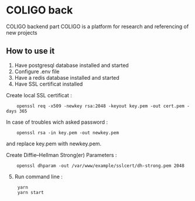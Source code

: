 # COLIGO back
COLIGO backend part
COLIGO is a platform for research and referencing of new projects
## How to use it
1. Have postgresql database installed and started
2. Configure .env file
3. Have a redis database installed and started
4. Have SSL certificat installed

  Create local SSL certificat : 

        openssl req -x509 -newkey rsa:2048 -keyout key.pem -out cert.pem -days 365

  In case of troubles wich asked password : 

        openssl rsa -in key.pem -out newkey.pem

  and replace key.pem with newkey.pem.

  Create Diffie–Hellman Strong(er) Parameters : 

        openssl dhparam -out /var/www/example/sslcert/dh-strong.pem 2048

5. Run command line :

        yarn
        yarn start

